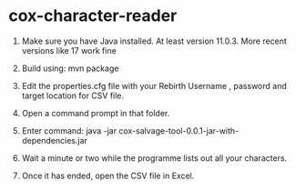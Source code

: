 # cox-character-reader
1. Make sure you have Java installed. At least version 11.0.3. More recent versions like 17 work fine

2. Build using: mvn package

3. Edit the properties.cfg file with your Rebirth Username , password and target location for CSV file.

4. Open a command prompt in that folder.

5. Enter command: java -jar cox-salvage-tool-0.0.1-jar-with-dependencies.jar

6. Wait a minute or two while the programme lists out all your characters.

7. Once it has ended, open the CSV file in Excel.

